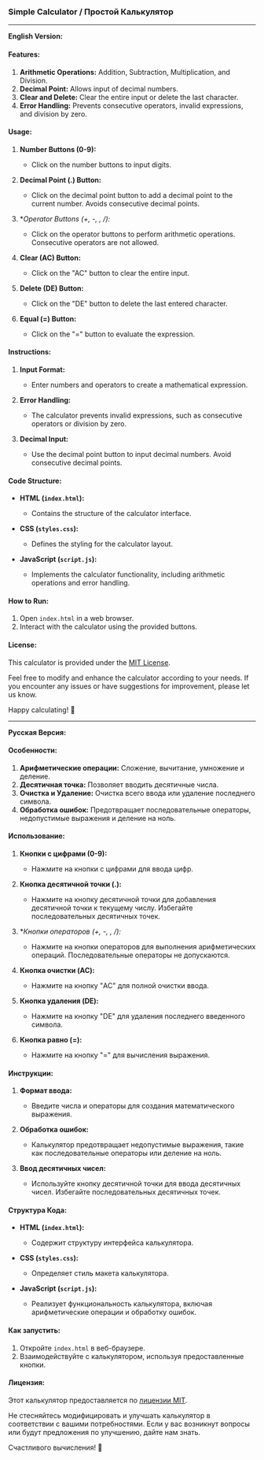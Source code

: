 ### Simple Calculator / Простой Калькулятор

---

**English Version:**

#### Features:

1. **Arithmetic Operations:** Addition, Subtraction, Multiplication, and Division.
2. **Decimal Point:** Allows input of decimal numbers.
3. **Clear and Delete:** Clear the entire input or delete the last character.
4. **Error Handling:** Prevents consecutive operators, invalid expressions, and division by zero.

#### Usage:

1. **Number Buttons (0-9):**
   - Click on the number buttons to input digits.

2. **Decimal Point (.) Button:**
   - Click on the decimal point button to add a decimal point to the current number. Avoids consecutive decimal points.

3. **Operator Buttons (+, -, *, /):**
   - Click on the operator buttons to perform arithmetic operations. Consecutive operators are not allowed.

4. **Clear (AC) Button:**
   - Click on the "AC" button to clear the entire input.

5. **Delete (DE) Button:**
   - Click on the "DE" button to delete the last entered character.

6. **Equal (=) Button:**
   - Click on the "=" button to evaluate the expression.

#### Instructions:

1. **Input Format:**
   - Enter numbers and operators to create a mathematical expression.

2. **Error Handling:**
   - The calculator prevents invalid expressions, such as consecutive operators or division by zero.

3. **Decimal Input:**
   - Use the decimal point button to input decimal numbers. Avoid consecutive decimal points.

#### Code Structure:

- **HTML (`index.html`):**
  - Contains the structure of the calculator interface.

- **CSS (`styles.css`):**
  - Defines the styling for the calculator layout.

- **JavaScript (`script.js`):**
  - Implements the calculator functionality, including arithmetic operations and error handling.

#### How to Run:

1. Open `index.html` in a web browser.
2. Interact with the calculator using the provided buttons.

#### License:

This calculator is provided under the [MIT License](LICENSE).

Feel free to modify and enhance the calculator according to your needs. If you encounter any issues or have suggestions for improvement, please let us know.

Happy calculating! 🧮

---

**Русская Версия:**

#### Особенности:

1. **Арифметические операции:** Сложение, вычитание, умножение и деление.
2. **Десятичная точка:** Позволяет вводить десятичные числа.
3. **Очистка и Удаление:** Очистка всего ввода или удаление последнего символа.
4. **Обработка ошибок:** Предотвращает последовательные операторы, недопустимые выражения и деление на ноль.

#### Использование:

1. **Кнопки с цифрами (0-9):**
   - Нажмите на кнопки с цифрами для ввода цифр.

2. **Кнопка десятичной точки (.):**
   - Нажмите на кнопку десятичной точки для добавления десятичной точки к текущему числу. Избегайте последовательных десятичных точек.

3. **Кнопки операторов (+, -, *, /):**
   - Нажмите на кнопки операторов для выполнения арифметических операций. Последовательные операторы не допускаются.

4. **Кнопка очистки (AC):**
   - Нажмите на кнопку "AC" для полной очистки ввода.

5. **Кнопка удаления (DE):**
   - Нажмите на кнопку "DE" для удаления последнего введенного символа.

6. **Кнопка равно (=):**
   - Нажмите на кнопку "=" для вычисления выражения.

#### Инструкции:

1. **Формат ввода:**
   - Введите числа и операторы для создания математического выражения.

2. **Обработка ошибок:**
   - Калькулятор предотвращает недопустимые выражения, такие как последовательные операторы или деление на ноль.

3. **Ввод десятичных чисел:**
   - Используйте кнопку десятичной точки для ввода десятичных чисел. Избегайте последовательных десятичных точек.

#### Структура Кода:

- **HTML (`index.html`):**
  - Содержит структуру интерфейса калькулятора.

- **CSS (`styles.css`):**
  - Определяет стиль макета калькулятора.

- **JavaScript (`script.js`):**
  - Реализует функциональность калькулятора, включая арифметические операции и обработку ошибок.

#### Как запустить:

1. Откройте `index.html` в веб-браузере.
2. Взаимодействуйте с калькулятором, используя предоставленные кнопки.

#### Лицензия:

Этот калькулятор предоставляется по [лицензии MIT](LICENSE).

Не стесняйтесь модифицировать и улучшать калькулятор в соответствии с вашими потребностями. Если у вас возникнут вопросы или будут предложения по улучшению, дайте нам знать.

Счастливого вычисления! 🧮